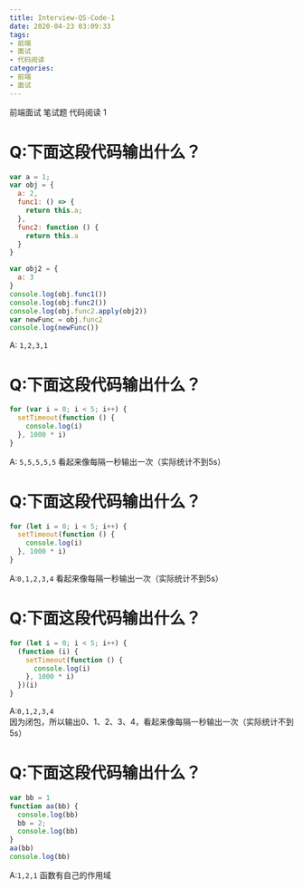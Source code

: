 ```yaml
---
title: Interview-QS-Code-1
date: 2020-04-23 03:09:33
tags:
- 前端
- 面试
- 代码阅读
categories:
- 前端
- 面试
---
```


前端面试 笔试题 代码阅读 1
<!--more-->

# Q:下面这段代码输出什么？
```javascript
var a = 1;
var obj = {
  a: 2,
  func1: () => {
    return this.a;
  },
  func2: function () {
    return this.a
  }
}

var obj2 = {
  a: 3
}
console.log(obj.func1())
console.log(obj.func2())
console.log(obj.func2.apply(obj2))
var newFunc = obj.func2
console.log(newFunc())
```
A: `1,2,3,1`

# Q:下面这段代码输出什么？
```javascript
for (var i = 0; i < 5; i++) {
  setTimeout(function () {
    console.log(i)
  }, 1000 * i)
}
```
A: `5,5,5,5,5` 看起来像每隔一秒输出一次（实际统计不到5s）

# Q:下面这段代码输出什么？
```javascript
for (let i = 0; i < 5; i++) {
  setTimeout(function () {
    console.log(i)
  }, 1000 * i)
}
```

A:`0,1,2,3,4` 看起来像每隔一秒输出一次（实际统计不到5s）


# Q:下面这段代码输出什么？
```javascript
for (let i = 0; i < 5; i++) {
  (function (i) {
    setTimeout(function () {
      console.log(i)
    }, 1000 * i)
  })(i)
}
```
A:`0,1,2,3,4`   
因为闭包，所以输出0、1、2、3、4，看起来像每隔一秒输出一次（实际统计不到5s）

# Q:下面这段代码输出什么？
```javascript
var bb = 1
function aa(bb) {
  console.log(bb)
  bb = 2;
  console.log(bb)
}
aa(bb)
console.log(bb)
```
A:`1,2,1` 函数有自己的作用域   
